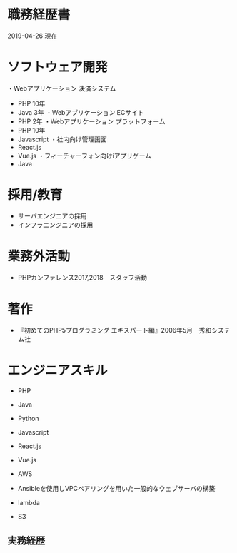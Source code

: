 # 職務経歴書
2019-04-26 現在

# ソフトウェア開発
・Webアプリケーション 決済システム 
- PHP 10年
- Java 3年
・Webアプリケーション ECサイト
- PHP 2年
・Webアプリケーション プラットフォーム
- PHP 10年
- Javascript
・社内向け管理画面
- React.js
- Vue.js
・フィーチャーフォン向けiアプリゲーム
- Java

# 採用/教育
- サーバエンジニアの採用
- インフラエンジニアの採用

# 業務外活動
- PHPカンファレンス2017,2018　スタッフ活動

# 著作
- 『初めてのPHP5プログラミング エキスパート編』2006年5月　秀和システム社

# エンジニアスキル
- PHP

- Java

- Python

- Javascript
 - React.js
 - Vue.js

- AWS
 - Ansibleを使用しVPCペアリングを用いた一般的なウェブサーバの構築
 - lambda
 - S3


## 実務経歴

